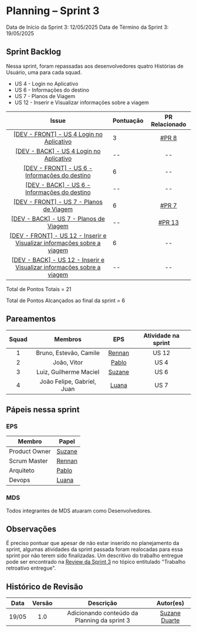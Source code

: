 # Planning – Sprint 3

Data de Início da Sprint 3: 12/05/2025
Data de Término da Sprint 3: 19/05/2025

## Sprint Backlog

Nessa sprint, foram repassadas aos desenvolvedores quatro Histórias de Usuário, uma para cada squad.  

- US 4 - Login no Aplicativo
- US 6 - Informações do destino 
- US 7 - Planos de Viagem 
- US 12 - Inserir e Visualizar informações sobre a viagem 

| **Issue**                                                            | **Pontuação** | **PR Relacionado**|
| :--------------------------------------------------------------------: | :------------- | :-----------: | 
| [[DEV - FRONT] - US 4 Login no Aplicativo](https://github.com/fga-eps-mds/2025.1-VaiPelaSombra-docs/issues/33)| 3             |       [#PR 8](https://github.com/fga-eps-mds/2025.1-VaiPelaSombra-FrontEnd/pull/8)       | 
| [[DEV - BACK] - US 4 Login no Aplicativo](https://github.com/fga-eps-mds/2025.1-VaiPelaSombra-docs/issues/33)| --             |       --       | 
| [[DEV - FRONT] - US 6 - Informações do destino ](https://github.com/fga-eps-mds/2025.1-VaiPelaSombra-docs/issues/27)| 6             |       --       | 
| [[DEV - BACK] - US 6 - Informações do destino](https://github.com/fga-eps-mds/2025.1-VaiPelaSombra-docs/issues/27)| --             |       --       | 
| [[DEV - FRONT] - US 7 - Planos de Viagem](https://github.com/fga-eps-mds/2025.1-VaiPelaSombra-docs/issues/19)| 6             |       [#PR 7](https://github.com/fga-eps-mds/2025.1-VaiPelaSombra-FrontEnd/pull/7)       | 
| [[DEV - BACK] - US 7 - Planos de Viagem](https://github.com/fga-eps-mds/2025.1-VaiPelaSombra-docs/issues/19)| --            |       [#PR 13](https://github.com/fga-eps-mds/2025.1-VaiPelaSombra-BackEnd/pull/13)      | 
| [[DEV - FRONT] - US 12 - Inserir e Visualizar informações sobre a viagem](https://github.com/fga-eps-mds/2025.1-VaiPelaSombra-docs/issues/30)| 6             |       --       | 
| [[DEV - BACK] - US 12 - Inserir e Visualizar informações sobre a viagem](https://github.com/fga-eps-mds/2025.1-VaiPelaSombra-docs/issues/30)| --             |       --       | 

Total de Pontos Totais = 21

Total de Pontos Alcançados ao final da sprint = 6

## Pareamentos

| Squad | Membros | EPS | Atividade na sprint |
|:--------: | :-------: | :-------:| :-----:|
| 1 | Bruno, Estevão, Camile  | [Rennan](https://github.com/renannOgomes) | US 12 |
| 2 | João, Vitor | [Pablo](https://github.com/PabloGJBS) | US 4  |
| 3 | Luiz, Guilherme Maciel | [Suzane](https://github.com/suzaneaduarte) | US 6 |
| 4 | João Felipe, Gabriel, Juan  | [Luana](https://github.com/luanatorress) | US 7 |

## Pápeis nessa sprint

### EPS
Membro| Papel
------------ | --------------
Product Owner |  [Suzane](https://github.com/suzaneaduarte) 
Scrum Master | [Rennan](https://github.com/renannOgomes)
Arquiteto | [Pablo](https://github.com/PabloGJBS)
Devops | [Luana](https://github.com/luanatorress)

### MDS
Todos integrantes de MDS atuaram como Desenvolvedores. 

## Observações

É preciso pontuar que apesar de não estar inserido no planejamento da sprint, algumas atividades da sprint passada foram realocadas para essa sprint por não terem sido finalizadas. Um descritivo do trabalho entregue pode ser encontrado na [Review da Sprint 3](https://fga-eps-mds.github.io/2025.1-VaiPelaSombra-docs/Sprints/Sprint3/Review/) no tópico entitulado "Trabalho retroativo entregue". 

## Histórico de Revisão
| Data | Versão | Descrição | Autor(es)|
|:----:|:------:|:---------:|:--------:|
| 19/05 | 1.0 | Adicionando conteúdo da Planning da sprint 3| [Suzane Duarte](https://github.com/suzaneaduarte)|